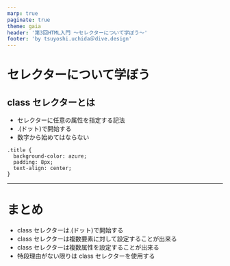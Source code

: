```yaml
---
marp: true
paginate: true
theme: gaia
header: '第3回HTML入門 ～セレクターについて学ぼう～'
footer: 'by tsuyoshi.uchida＠dive.design'
---
```


# セレクターについて学ぼう

## class セレクターとは

- セレクターに任意の属性を指定する記法
- .(ドット)で開始する
- 数字から始めてはならない

```
.title {
  background-color: azure;
  padding: 8px;
  text-align: center;
}
```

---

# まとめ

- class セレクターは.(ドット)で開始する
- class セレクターは複数要素に対して設定することが出来る
- class セレクターは複数属性を設定することが出来る
- 特段理由がない限りは class セレクターを使用する

